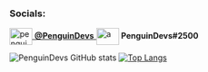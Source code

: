 <!--
**PenguinDevs/PenguinDevs** is a ✨ _special_ ✨ repository because its `README.md` (this file) appears on your GitHub profile.

Here are some ideas to get you started:

- 🔭 I’m currently working on ...
- 🌱 I’m currently learning ...
- 👯 I’m looking to collaborate on ...
- 🤔 I’m looking for help with ...
- 💬 Ask me about ...
- 📫 How to reach me: ...
- 😄 Pronouns: ...
- ⚡ Fun fact: ...
-->

<h3 align="left">Socials:</h3>
<p align="left">
<a href="https://twitter.com/penguindevs" target="blank"><img align="center" src="https://raw.githubusercontent.com/rahuldkjain/github-profile-readme-generator/master/src/images/icons/Social/twitter.svg" alt="penguindevs" height="30" width="40" /> <b>@PenguinDevs</b> </a>
<a target="blank"><img align="center" src="https://raw.githubusercontent.com/rahuldkjain/github-profile-readme-generator/master/src/images/icons/Social/discord.svg" alt="a" height="30" width="40" /> <b>PenguinDevs#2500</b> </a>
</p>

![PenguinDevs GitHub stats](https://github-readme-stats-70g4fv0bf-penguindevs.vercel.app/api?username=PenguinDevs&count_private=true&hide=contribs&include_all_commits=true)
[![Top Langs](https://github-readme-stats-70g4fv0bf-penguindevs.vercel.app/api/top-langs/?username=PenguinDevs&count_private=true)](https://github.com/PenguinDevs/github-readme-stats)
